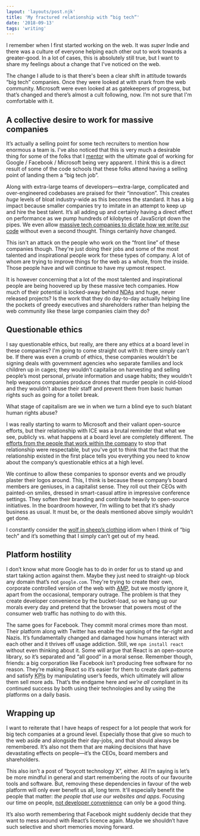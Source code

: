```yaml
---
layout: 'layouts/post.njk'
title: 'My fractured relationship with “big tech”'
date: '2018-09-13'
tags: 'writing'
---
```


I remember when I first started working on the web. It was _super_ Indie and there was a culture of everyone helping each other out to work towards a greater-good. In a lot of cases, this is absolutely still true, but I want to share my feelings about a change that I've noticed on the web.

The change I allude to is that there's been a clear shift in attitude towards “big tech” companies. Once they were looked at with snark from the web community. Microsoft were even looked at as gatekeepers of progress, but that’s changed and there’s almost a cult following, now. I’m not sure that I'm comfortable with it.

## A collective desire to work for massive companies

It’s actually a selling point for some tech recruiters to mention how enormous a team is. I've also noticed that this is very much a desirable thing for some of the folks that I [mentor](https://devpal.io) with the ultimate goal of working for Google / Facebook / Microsoft being very apparent. I think this is a direct result of some of the code schools that these folks attend having a selling point of landing them a “big tech job”.

Along with extra-large teams of developers—extra-large, complicated and over-engineered codebases are praised for their “innovation”. This creates _huge_ levels of bloat industry-wide as this becomes the standard. It has a big impact because smaller companies try to imitate in an attempt to keep up and hire the best talent. It’s all adding up and certainly having a direct effect on performance as we pump hundreds of kilobytes of JavaScript down the pipes. We even allow [massive tech companies to dictate how we write our code](https://www.npmjs.com/package/eslint-config-airbnb) without even a second thought. Things certainly _have_ changed.

This isn't an attack on the people who work on the “front line” of these companies though. They're just doing their jobs and some of the most talented and inspirational people work for these types of company. A lot of whom are trying to improve things for the web as a whole, from the inside. Those people have and will continue to have my upmost respect.

It is however concerning that a lot of the most talented and inspirational people are being hoovered up by these massive tech companies. How much of their potential is locked-away behind <abbr title="Non-disclosure agreements">NDAs</abbr> and huge, never released projects? Is the work that they do day-to-day actually helping line the pockets of greedy executives and shareholders rather than helping the web community like these large companies claim they do?

## Questionable ethics

I say questionable ethics, but really, are there any ethics at a board level in these companies? I'm going to come straight out with it: there simply can't be. If there was even a crumb of ethics, these companies wouldn’t be signing deals with government agencies who separate families and lock children up in cages; they wouldn’t capitalise on harvesting and selling people’s most personal, private information and usage habits; they wouldn’t help weapons companies produce drones that murder people in cold-blood and they wouldn't abuse their staff and prevent them from basic human rights such as going for a toilet break.

What stage of capitalism are we in when we turn a blind eye to such blatant human rights abuse?

I was really starting to warm to Microsoft and their valiant open-source efforts, but their relationship with ICE was a brutal reminder that what we see, publicly vs. what happens at a board level are completely different. The [efforts from the people that work within the company](https://www.theverge.com/2018/6/21/17488328/microsoft-ice-employees-signatures-protest) to stop that relationship were respectable, but you've got to think that the fact that the relationship existed in the first place tells you everything you need to know about the company’s questionable ethics at a high level.

We continue to allow these companies to sponsor events and we proudly plaster their logos around. This, I think is because these company’s board members are geniuses, in a capitalist sense. They roll out their CEOs with painted-on smiles, dressed in smart-casual attire in impressive conference settings. They soften their branding and contribute heavily to open-source initiatives. In the boardroom however, I’m willing to bet that it’s shady business as usual. It must be, or the deals mentioned above simply wouldn’t get done.

I constantly consider the [wolf in sheep’s clothing](https://en.wikipedia.org/wiki/Wolf_in_sheep's_clothing) idiom when I think of “big tech” and it’s something that I simply can’t get out of my head.

## Platform hostility

I don’t know what more Google has to do in order for us to stand up and start taking action against them. Maybe they just need to straight-up block any domain that’s not `google.com`. They're trying to create their own, corporate controlled version of the web with [AMP](https://www.ampproject.org), but we mostly ignore it, apart from the occasional, temporary outrage. The problem is that they create developer convenience by the bucket-load, so we hang up our morals every day and pretend that the browser that powers most of the consumer web traffic has nothing to do with this.

The same goes for Facebook. They commit moral crimes more than most. Their platform along with Twitter has enable the uprising of the far-right and Nazis. It’s fundamentally changed and damaged how humans interact with each other and it thrives off usage addiction. Still, we `npm install react` without even thinking about it. Some will argue that React is an open-source library, so it’s separated and “all good” in a moral sense. Remember though, friends: a big corporation like Facebook isn’t producing free software for no reason. They’re making React so it’s easier for them to create dark patterns and satisfy <abbr title="Key performance indicators">KPIs</abbr> by manipulating user’s feeds, which ultimately will allow them sell more ads. That’s the endgame here and _we’re all_ compliant in its continued success by both using their technologies and by using the platforms on a daily basis.

## Wrapping up

I want to reiterate that I have heaps of respect for a lot people that work for big tech companies at a ground level. Especially those that give so much to the web aside and alongside their day-jobs, and that should always be remembered. It’s also not them that are making decisions that have devastating effects on people—it’s the CEOs, board members and shareholders.

This also isn’t a post of “boycott technology X”, either. All I’m saying is let’s be more mindful in general and start remembering the roots of our favourite tools and software. But, removing these dependencies in favour of the web platform will only ever benefit us all, long term. It'll especially benefit the people that matter: _the people that use our websites and apps_. Focusing our time on people, [not developer convenience](https://infrequently.org/2018/09/the-developer-experience-bait-and-switch/) can only be a good thing.

It’s also worth remembering that Facebook might suddenly decide that they want to mess around with React’s licence again. Maybe we shouldn’t have such selective and short memories moving forward.
